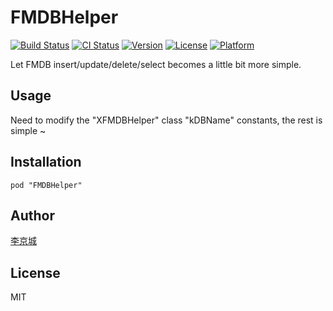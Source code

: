 # FMDBHelper
[![Build Status](https://travis-ci.org/lijingcheng/FMDBHelper.png)](https://travis-ci.org/lijingcheng/FMDBHelper)
[![CI Status](http://img.shields.io/travis/lijingcheng/FMDBHelper.svg?style=flat)](https://travis-ci.org/lijingcheng/FMDBHelper)
[![Version](https://img.shields.io/cocoapods/v/FMDBHelper.svg?style=flat)](http://cocoadocs.org/docsets/FMDBHelper)
[![License](https://img.shields.io/cocoapods/l/FMDBHelper.svg?style=flat)](http://cocoadocs.org/docsets/FMDBHelper)
[![Platform](https://img.shields.io/cocoapods/p/FMDBHelper.svg?style=flat)](http://cocoadocs.org/docsets/FMDBHelper)

Let FMDB insert/update/delete/select becomes a little bit more simple.

## Usage

Need to modify the "XFMDBHelper" class "kDBName" constants, the rest is simple ~

## Installation

`pod "FMDBHelper"`

## Author

[李京城](http://lijingcheng.github.io)

## License

MIT

